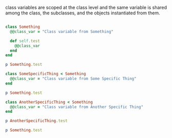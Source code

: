 class variables  are scoped at the class level and the same variable is shared among the class, the subclasses, and the objects instantiated from them.


```ruby

class Something
  @@class_var = "Class variable from Something"

  def self.test
    @@class_var
  end
end

p Something.test

class SomeSpecificThing < Something
  @@class_var = "Class variable from Some Specific Thing"
end

p Something.test

class AnotherSpecificThing < Something
  @@class_var = "Class variable from Another Specific Thing"
end

p AnotherSpecificThing.test

p Something.test
```